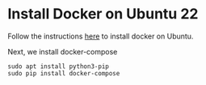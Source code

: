 # Install Docker on Ubuntu 22

Follow the instructions [here](https://docs.docker.com/engine/install/ubuntu/) to install docker on Ubuntu.

Next, we install docker-compose
```
sudo apt install python3-pip
sudo pip install docker-compose
```